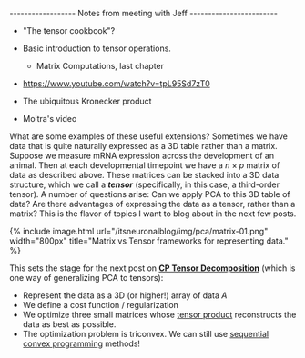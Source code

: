 ------------------ Notes from meeting with Jeff ------------------------

* "The tensor cookbook"?

* Basic introduction to tensor operations.
    * Matrix Computations, last chapter
    
* https://www.youtube.com/watch?v=tpL95Sd7zT0

* The ubiquitous Kronecker product

* Moitra's video
















What are some examples of these useful extensions? Sometimes we have data that is quite naturally expressed as a 3D table rather than a matrix. Suppose we measure mRNA expression across the development of an animal. Then at each developmental timepoint we have a $n \times p$ matrix of data as described above. These matrices can be stacked into a 3D data structure, which we call a ***tensor*** (specifically, in this case, a third-order tensor). A number of questions arise: Can we apply PCA to this 3D table of data? Are there advantages of expressing the data as a tensor, rather than a matrix? This is the flavor of topics I want to blog about in the next few posts.

{% include image.html url="/itsneuronalblog/img/pca/matrix-01.png" width="800px" title="Matrix vs Tensor frameworks for representing data." %}

This sets the stage for the next post on [**CP Tensor Decomposition**](https://en.wikipedia.org/wiki/Tensor_rank_decomposition) (which is one way of generalizing PCA to tensors):

* Represent the data as a 3D (or higher!) array of data $A$
* We define a cost function / regularization
* We optimize three small matrices whose [tensor product](https://en.wikipedia.org/wiki/Outer_product#Tensor_multiplication) reconstructs the data as best as possible.
* The optimization problem is triconvex. We can still use [sequential convex programming](http://stanford.edu/class/ee364b/lectures/seq_slides.pdf) methods!




